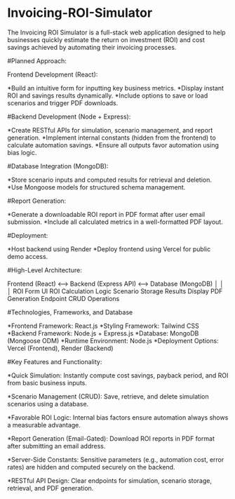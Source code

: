 # Invoicing-ROI-Simulator
The Invoicing ROI Simulator is a full-stack web application designed to help businesses quickly estimate the return on investment (ROI) and cost savings achieved by automating their invoicing processes.


#Planned Approach:

Frontend Development (React):

*Build an intuitive form for inputting key business metrics.
*Display instant ROI and savings results dynamically.
*Include options to save or load scenarios and trigger PDF downloads.

#Backend Development (Node + Express):

*Create RESTful APIs for simulation, scenario management, and report generation.
*Implement internal constants (hidden from the frontend) to calculate automation savings.
*Ensure all outputs favor automation using bias logic.

#Database Integration (MongoDB):

*Store scenario inputs and computed results for retrieval and deletion.
*Use Mongoose models for structured schema management.

#Report Generation:

*Generate a downloadable ROI report in PDF format after user email submission.
*Include all calculated metrics in a well-formatted PDF layout.

#Deployment:

*Host backend using Render
*Deploy frontend using Vercel for public demo access.



#High-Level Architecture:

Frontend (React)  <-->  Backend (Express API)  <-->  Database (MongoDB)
       │                       │                         │
   ROI Form UI         ROI Calculation Logic         Scenario Storage
   Results Display      PDF Generation Endpoint       CRUD Operations

#Technologies, Frameworks, and Database

*Frontend Framework: React.js
*Styling Framework: Tailwind CSS
*Backend Framework: Node.js + Express.js
*Database: MongoDB (Mongoose ODM)
*Runtime Environment: Node.js
*Deployment Options: Vercel (Frontend), Render (Backend)




#Key Features and Functionality:

*Quick Simulation:
Instantly compute cost savings, payback period, and ROI from basic business inputs.

*Scenario Management (CRUD):
Save, retrieve, and delete simulation scenarios using a database.

*Favorable ROI Logic:
Internal bias factors ensure automation always shows a measurable advantage.

*Report Generation (Email-Gated):
Download ROI reports in PDF format after submitting an email address.

*Server-Side Constants:
Sensitive parameters (e.g., automation cost, error rates) are hidden and computed securely on the backend.

*RESTful API Design:
Clear endpoints for simulation, scenario storage, retrieval, and PDF generation.
